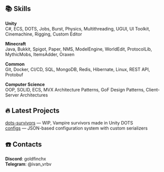 
## 📚 Skills
**Unity**                                               
C#, ECS, DOTS, Jobs, Burst, Physics, Multithreading, UGUI, UI Toolkit, Cinemachine, Rigging, Custom Editor

**Minecraft**                                              
Java, Bukkit, Spigot, Paper, NMS, ModelEngine, WorldEdit, ProtocolLib, MythicMobs, ItemsAdder, Oraxen

**Common**                                              
Git, Docker, CI/CD, SQL, MongoDB, Redis, Hibernate, Linux, REST API, Protobuf

**Computer Science**                                              
OOP, SOLID, ECS, MVX Architecture Patterns, GoF Design Patterns, Client-Server Architectures


## 🔥 Latest Projects
[dots-survivors](https://github.com/goldfinchx/dots-survivors) — WIP, Vampire survivors made in Unity DOTS                                              
[configs](https://github.com/goldfinchx/configs) — JSON-based configuration system with custom serializers

## ☎️ Contacts 
**Discord**: goldfinchx    
**Telegram**: @ivan_vrbv
